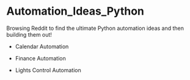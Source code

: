 # Automation_Ideas_Python


Browsing Reddit to find the ultimate Python automation ideas and then building them out!

- Calendar Automation

- Finance Automation

- Lights Control Automation
